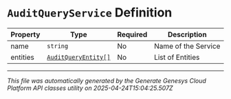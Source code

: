 # `AuditQueryService` Definition

| Property | Type | Required | Description |
|----------|------|----------|-------------|
| name | `string` | No | Name of the Service |
| entities | [`AuditQueryEntity[]`](auditqueryentity-definition.md) | No | List of Entities |

---

*This file was automatically generated by the Generate Genesys Cloud Platform API classes utility on 2025-04-24T15:04:25.507Z*